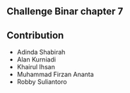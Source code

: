 ## Challenge Binar chapter 7

## Contribution
* Adinda Shabirah
* Alan Kurniadi
* Khairul Ihsan
* Muhammad Firzan Ananta
* Robby Suliantoro
